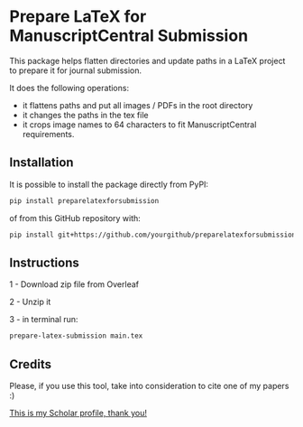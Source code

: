# Prepare LaTeX for ManuscriptCentral Submission

This package helps flatten directories and update paths in a LaTeX project to prepare it for journal submission.

It does the following operations:
- it flattens paths and put all images / PDFs in the root directory
- it changes the paths in the tex file
- it crops image names to 64 characters to fit ManuscriptCentral requirements.

## Installation

It is possible to install the package directly from PyPI:

```bash
pip install preparelatexforsubmission
```

of from this GitHub repository with:

```bash
pip install git+https://github.com/yourgithub/preparelatexforsubmission.git
```

## Instructions
1 - Download zip file from Overleaf

2 - Unzip it

3 - in terminal run:

```bash
prepare-latex-submission main.tex
```

## Credits
Please, if you use this tool, take into consideration to cite one of my papers :)

[This is my Scholar profile, thank you!](https://scholar.google.it/citations?user=RgENzxkAAAAJ&hl)

